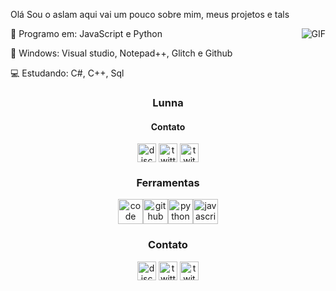 Olá Sou o aslam aqui vai um pouco sobre mim, meus projetos e tals

<img align="right" alt="GIF" src="https://images-ext-2.discordapp.net/external/Jz9Ud4lW8a3TQYurCPImLFIc6EneGerudz0csgcKxuE/%3Fsize%3D2048/https/cdn.discordapp.com/avatars/730923986741100568/a_017c6be7c18bc50b1ca7692c6303e3ea.gif" />

💼 Programo em: 
JavaScript e Python

💼 Windows:
 Visual studio, Notepad++, Glitch e Github

💻 Estudando:
C#, C++, Sql

<h3 align="center">Lunna</h3>
<h4 align="center">Contato</h4>
<p align="center">
<a href="/" target="blank"><img align="center" src="https://simpleicons.org/icons/discord.svg" alt="discord" height="30" width="30"/></a>
<a href="https://twitter.com/Aslamzinhoxd" target="blank"><img align="center" src="https://simpleicons.org/icons/twitter.svg" alt="twitter" height="30" width="30"/></a>
<a href="https://twitch.tv/Aslamxd" target="blank"><img align="center" src="https://simpleicons.org/icons/twitch.svg" alt="twitch" height="30" width="30"/></a>
</p>

<h3 align="center">Ferramentas</h3>
<p align="center"><img src="https://simpleicons.org/icons/visualstudiocode.svg" title="Visual Studio Code" alt="code" width="40" height="40"/><img src="https://simpleicons.org/icons/github.svg" title="GitHub" alt="github" width="40" height="40"/><img src="https://simpleicons.org/icons/python.svg" title="Python" alt="python" width="40" height="40"/><img src="https://simpleicons.org/icons/javascript.svg" title="JavaScript" alt="javascript" width="40" height="40"/></p>


<h3 align="center">Contato</h3>
<p align="center">
<a href="/" target="blank"><img align="center" src="https://simpleicons.org/icons/discord.svg" alt="discord" height="30" width="30"/></a>
<a href="https://twitter.com/Aslamzinhoxd" target="blank"><img align="center" src="https://simpleicons.org/icons/twitter.svg" alt="twitter" height="30" width="30"/></a>
<a href="https://twitch.tv/Aslamxd" target="blank"><img align="center" src="https://simpleicons.org/icons/twitch.svg" alt="twitch" height="30" width="30"/></a>
</p>
